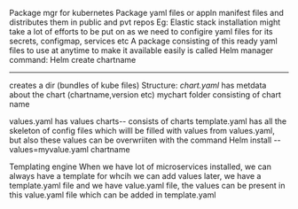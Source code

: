 Package mgr for kubernetes
Package yaml files or appln manifest files and distributes them in public and pvt repos
Eg: Elastic stack installation might take a lot of efforts to be put on as we need to configire yaml files for its secrets, configmap, services etc
A package consisting of this ready yaml files to use at anytime to make it available easily is called Helm manager
command: Helm create chartname

****************************************************************************************************************************

creates a dir (bundles of kube files)
Structure:
*chart.yaml* has metdata about the chart (chartname,version etc)
mychart folder consisting of chart name

values.yaml has values
charts-- consists of charts
template.yaml has all the skeleton of config files which willl be filled with values from values.yaml, but also these values can be overwriiten with the command
Helm install --values=myvalue.yaml chartname


Templating engine
When we have lot of microservices installed, we can always have a template for whcih we can add values later, we have a template.yaml file and we have value.yaml file, the values can be present in this value.yaml file which can be added in template.yaml
